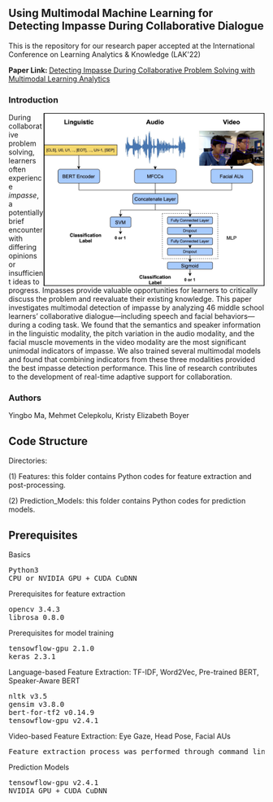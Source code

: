 <h2>Using Multimodal Machine Learning for Detecting Impasse During Collaborative Dialogue </h2>

<p>This is the repository for our research paper accepted at the International Conference on Learning Analytics & Knowledge (LAK'22)</h1>
 
<p><b>Paper Link: </b><a href="http://learndialogue.org/pdf/LearnDialogue-Ma-LAK-2022.pdf">Detecting Impasse During Collaborative Problem Solving with Multimodal Learning Analytics</a></p>



<h3>Introduction</h3>

<a href="https://github.com/mckolu/Detecting-Impasse-LAK2022/blob/main/ML%20Architecture.jpg"><img align="right" width="435" height="auto" src="https://github.com/mckolu/Detecting-Impasse-LAK2022/blob/main/ML%20Architecture.jpg"></a>

<p>During collaborative problem solving, learners often experience <em>impasse</em>, a potentially brief encounter with differing opinions or insufficient ideas to progress. Impasses provide valuable opportunities for learners to critically discuss the problem and reevaluate
their existing knowledge. This paper investigates multimodal detection of impasse by analyzing 46 middle school learners’ collaborative dialogue—including speech and facial behaviors—during a coding task. We found that the semantics and speaker information in the linguistic modality, the pitch variation in the audio modality, and the facial muscle movements in the video modality are the most significant unimodal indicators of impasse. We also trained
several multimodal models and found that combining indicators from these three modalities provided the best impasse detection
performance. This line of research contributes to the development of real-time adaptive support for collaboration.</p>

<h3>Authors</h3>
Yingbo Ma, Mehmet Celepkolu, Kristy Elizabeth Boyer


<h2>Code Structure</h2>

Directories: 

(1) Features: this folder contains Python codes for feature extraction and post-processing.

(2) Prediction_Models: this folder contains Python codes for prediction models.

<h2>Prerequisites</h2>
<p>Basics</p>
<pre>
Python3 
CPU or NVIDIA GPU + CUDA CuDNN
</pre>
<p>Prerequisites for feature extraction</p>
<pre>
opencv 3.4.3
librosa 0.8.0
</pre>
<p>Prerequisites for model training</p>
<pre>
tensowflow-gpu 2.1.0
keras 2.3.1
</pre>

<p>Language-based Feature Extraction: TF-IDF, Word2Vec, Pre-trained BERT, Speaker-Aware BERT</p> 
<pre>
nltk v3.5
gensim v3.8.0
bert-for-tf2 v0.14.9
tensowflow-gpu v2.4.1
</pre>

<p>Video-based Feature Extraction: Eye Gaze, Head Pose, Facial AUs</p> 
<pre>
Feature extraction process was performed through command line arguments.
</pre>

<p>Prediction Models</p> 
<pre>
tensowflow-gpu v2.4.1
NVIDIA GPU + CUDA CuDNN
</pre>
